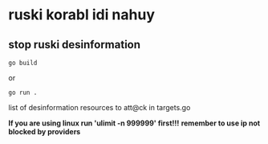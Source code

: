 # ruski korabl idi nahuy

## stop ruski desinformation

```
go build
```
or
```
go run .
```

list of desinformation resources to att@ck in targets.go  

**If you are using linux run 'ulimit -n 999999' first!!!**
**remember to use ip not blocked by providers**  